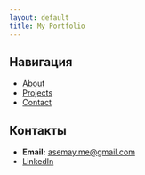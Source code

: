 ```yaml
---
layout: default
title: My Portfolio
---
```


## Навигация
- [About](about.md)
- [Projects](projects.md)
- [Contact](contact.md)

## Контакты
- **Email:** asemay.me@gmail.com
- [LinkedIn](www.linkedin.com/in/asemayer)
